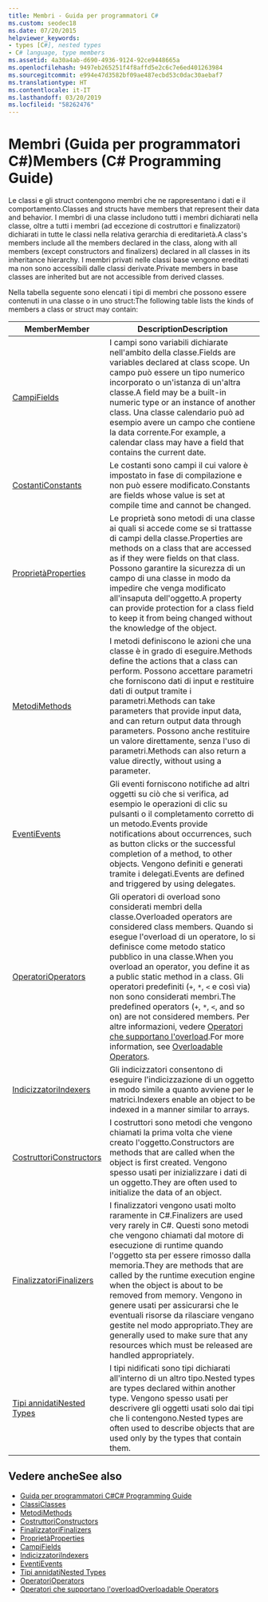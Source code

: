```yaml
---
title: Membri - Guida per programmatori C#
ms.custom: seodec18
ms.date: 07/20/2015
helpviewer_keywords:
- types [C#], nested types
- C# language, type members
ms.assetid: 4a30a4ab-d690-4936-9124-92ce9448665a
ms.openlocfilehash: 9497eb265251f4f8affd5e2c6c7e6ed401263984
ms.sourcegitcommit: e994e47d3582bf09ae487ecbd53c0dac30aebaf7
ms.translationtype: HT
ms.contentlocale: it-IT
ms.lasthandoff: 03/20/2019
ms.locfileid: "58262476"
---
```

# <a name="members-c-programming-guide"></a><span data-ttu-id="59bfe-102">Membri (Guida per programmatori C#)</span><span class="sxs-lookup"><span data-stu-id="59bfe-102">Members (C# Programming Guide)</span></span>
<span data-ttu-id="59bfe-103">Le classi e gli struct contengono membri che ne rappresentano i dati e il comportamento.</span><span class="sxs-lookup"><span data-stu-id="59bfe-103">Classes and structs have members that represent their data and behavior.</span></span> <span data-ttu-id="59bfe-104">I membri di una classe includono tutti i membri dichiarati nella classe, oltre a tutti i membri (ad eccezione di costruttori e finalizzatori) dichiarati in tutte le classi nella relativa gerarchia di ereditarietà.</span><span class="sxs-lookup"><span data-stu-id="59bfe-104">A class's members include all the members declared in the class, along with all members (except constructors and finalizers) declared in all classes in its inheritance hierarchy.</span></span> <span data-ttu-id="59bfe-105">I membri privati nelle classi base vengono ereditati ma non sono accessibili dalle classi derivate.</span><span class="sxs-lookup"><span data-stu-id="59bfe-105">Private members in base classes are inherited but are not accessible from derived classes.</span></span>  
  
 <span data-ttu-id="59bfe-106">Nella tabella seguente sono elencati i tipi di membri che possono essere contenuti in una classe o in uno struct:</span><span class="sxs-lookup"><span data-stu-id="59bfe-106">The following table lists the kinds of members a class or struct may contain:</span></span>  
  
|<span data-ttu-id="59bfe-107">Member</span><span class="sxs-lookup"><span data-stu-id="59bfe-107">Member</span></span>|<span data-ttu-id="59bfe-108">Description</span><span class="sxs-lookup"><span data-stu-id="59bfe-108">Description</span></span>|  
|------------|-----------------|  
|[<span data-ttu-id="59bfe-109">Campi</span><span class="sxs-lookup"><span data-stu-id="59bfe-109">Fields</span></span>](../../../csharp/programming-guide/classes-and-structs/fields.md)|<span data-ttu-id="59bfe-110">I campi sono variabili dichiarate nell'ambito della classe.</span><span class="sxs-lookup"><span data-stu-id="59bfe-110">Fields are variables declared at class scope.</span></span> <span data-ttu-id="59bfe-111">Un campo può essere un tipo numerico incorporato o un'istanza di un'altra classe.</span><span class="sxs-lookup"><span data-stu-id="59bfe-111">A field may be a built-in numeric type or an instance of another class.</span></span> <span data-ttu-id="59bfe-112">Una classe calendario può ad esempio avere un campo che contiene la data corrente.</span><span class="sxs-lookup"><span data-stu-id="59bfe-112">For example, a calendar class may have a field that contains the current date.</span></span>|  
|[<span data-ttu-id="59bfe-113">Costanti</span><span class="sxs-lookup"><span data-stu-id="59bfe-113">Constants</span></span>](../../../csharp/programming-guide/classes-and-structs/constants.md)|<span data-ttu-id="59bfe-114">Le costanti sono campi il cui valore è impostato in fase di compilazione e non può essere modificato.</span><span class="sxs-lookup"><span data-stu-id="59bfe-114">Constants are fields whose value is set at compile time and cannot be changed.</span></span>|  
|[<span data-ttu-id="59bfe-115">Proprietà</span><span class="sxs-lookup"><span data-stu-id="59bfe-115">Properties</span></span>](../../../csharp/programming-guide/classes-and-structs/properties.md)|<span data-ttu-id="59bfe-116">Le proprietà sono metodi di una classe ai quali si accede come se si trattasse di campi della classe.</span><span class="sxs-lookup"><span data-stu-id="59bfe-116">Properties are methods on a class that are accessed as if they were fields on that class.</span></span> <span data-ttu-id="59bfe-117">Possono garantire la sicurezza di un campo di una classe in modo da impedire che venga modificato all'insaputa dell'oggetto.</span><span class="sxs-lookup"><span data-stu-id="59bfe-117">A property can provide protection for a class field to keep it from being changed without the knowledge of the object.</span></span>|  
|[<span data-ttu-id="59bfe-118">Metodi</span><span class="sxs-lookup"><span data-stu-id="59bfe-118">Methods</span></span>](../../../csharp/programming-guide/classes-and-structs/methods.md)|<span data-ttu-id="59bfe-119">I metodi definiscono le azioni che una classe è in grado di eseguire.</span><span class="sxs-lookup"><span data-stu-id="59bfe-119">Methods define the actions that a class can perform.</span></span> <span data-ttu-id="59bfe-120">Possono accettare parametri che forniscono dati di input e restituire dati di output tramite i parametri.</span><span class="sxs-lookup"><span data-stu-id="59bfe-120">Methods can take parameters that provide input data, and can return output data through parameters.</span></span> <span data-ttu-id="59bfe-121">Possono anche restituire un valore direttamente, senza l'uso di parametri.</span><span class="sxs-lookup"><span data-stu-id="59bfe-121">Methods can also return a value directly, without using a parameter.</span></span>|  
|[<span data-ttu-id="59bfe-122">Eventi</span><span class="sxs-lookup"><span data-stu-id="59bfe-122">Events</span></span>](../../../csharp/programming-guide/events/index.md)|<span data-ttu-id="59bfe-123">Gli eventi forniscono notifiche ad altri oggetti su ciò che si verifica, ad esempio le operazioni di clic su pulsanti o il completamento corretto di un metodo.</span><span class="sxs-lookup"><span data-stu-id="59bfe-123">Events provide notifications about occurrences, such as button clicks or the successful completion of a method, to other objects.</span></span> <span data-ttu-id="59bfe-124">Vengono definiti e generati tramite i delegati.</span><span class="sxs-lookup"><span data-stu-id="59bfe-124">Events are defined and triggered by using delegates.</span></span>|  
|[<span data-ttu-id="59bfe-125">Operatori</span><span class="sxs-lookup"><span data-stu-id="59bfe-125">Operators</span></span>](../../../csharp/programming-guide/statements-expressions-operators/operators.md)|<span data-ttu-id="59bfe-126">Gli operatori di overload sono considerati membri della classe.</span><span class="sxs-lookup"><span data-stu-id="59bfe-126">Overloaded operators are considered class members.</span></span> <span data-ttu-id="59bfe-127">Quando si esegue l'overload di un operatore, lo si definisce come metodo statico pubblico in una classe.</span><span class="sxs-lookup"><span data-stu-id="59bfe-127">When you overload an operator, you define it as a public static method in a class.</span></span> <span data-ttu-id="59bfe-128">Gli operatori predefiniti (`+`, `*`, `<` e così via) non sono considerati membri.</span><span class="sxs-lookup"><span data-stu-id="59bfe-128">The predefined operators (`+`, `*`, `<`, and so on) are not considered members.</span></span> <span data-ttu-id="59bfe-129">Per altre informazioni, vedere [Operatori che supportano l'overload](../../../csharp/programming-guide/statements-expressions-operators/overloadable-operators.md).</span><span class="sxs-lookup"><span data-stu-id="59bfe-129">For more information, see [Overloadable Operators](../../../csharp/programming-guide/statements-expressions-operators/overloadable-operators.md).</span></span>|  
|[<span data-ttu-id="59bfe-130">Indicizzatori</span><span class="sxs-lookup"><span data-stu-id="59bfe-130">Indexers</span></span>](../../../csharp/programming-guide/indexers/index.md)|<span data-ttu-id="59bfe-131">Gli indicizzatori consentono di eseguire l'indicizzazione di un oggetto in modo simile a quanto avviene per le matrici.</span><span class="sxs-lookup"><span data-stu-id="59bfe-131">Indexers enable an object to be indexed in a manner similar to arrays.</span></span>|  
|[<span data-ttu-id="59bfe-132">Costruttori</span><span class="sxs-lookup"><span data-stu-id="59bfe-132">Constructors</span></span>](../../../csharp/programming-guide/classes-and-structs/constructors.md)|<span data-ttu-id="59bfe-133">I costruttori sono metodi che vengono chiamati la prima volta che viene creato l'oggetto.</span><span class="sxs-lookup"><span data-stu-id="59bfe-133">Constructors are methods that are called when the object is first created.</span></span> <span data-ttu-id="59bfe-134">Vengono spesso usati per inizializzare i dati di un oggetto.</span><span class="sxs-lookup"><span data-stu-id="59bfe-134">They are often used to initialize the data of an object.</span></span>|  
|[<span data-ttu-id="59bfe-135">Finalizzatori</span><span class="sxs-lookup"><span data-stu-id="59bfe-135">Finalizers</span></span>](../../../csharp/programming-guide/classes-and-structs/destructors.md)|<span data-ttu-id="59bfe-136">I finalizzatori vengono usati molto raramente in C#.</span><span class="sxs-lookup"><span data-stu-id="59bfe-136">Finalizers are used very rarely in C#.</span></span> <span data-ttu-id="59bfe-137">Questi sono metodi che vengono chiamati dal motore di esecuzione di runtime quando l'oggetto sta per essere rimosso dalla memoria.</span><span class="sxs-lookup"><span data-stu-id="59bfe-137">They are methods that are called by the runtime execution engine when the object is about to be removed from memory.</span></span> <span data-ttu-id="59bfe-138">Vengono in genere usati per assicurarsi che le eventuali risorse da rilasciare vengano gestite nel modo appropriato.</span><span class="sxs-lookup"><span data-stu-id="59bfe-138">They are generally used to make sure that any resources which must be released are handled appropriately.</span></span>|  
|[<span data-ttu-id="59bfe-139">Tipi annidati</span><span class="sxs-lookup"><span data-stu-id="59bfe-139">Nested Types</span></span>](../../../csharp/programming-guide/classes-and-structs/nested-types.md)|<span data-ttu-id="59bfe-140">I tipi nidificati sono tipi dichiarati all'interno di un altro tipo.</span><span class="sxs-lookup"><span data-stu-id="59bfe-140">Nested types are types declared within another type.</span></span> <span data-ttu-id="59bfe-141">Vengono spesso usati per descrivere gli oggetti usati solo dai tipi che li contengono.</span><span class="sxs-lookup"><span data-stu-id="59bfe-141">Nested types are often used to describe objects that are used only by the types that contain them.</span></span>|  
  
## <a name="see-also"></a><span data-ttu-id="59bfe-142">Vedere anche</span><span class="sxs-lookup"><span data-stu-id="59bfe-142">See also</span></span>

- [<span data-ttu-id="59bfe-143">Guida per programmatori C#</span><span class="sxs-lookup"><span data-stu-id="59bfe-143">C# Programming Guide</span></span>](../../../csharp/programming-guide/index.md)
- [<span data-ttu-id="59bfe-144">Classi</span><span class="sxs-lookup"><span data-stu-id="59bfe-144">Classes</span></span>](../../../csharp/programming-guide/classes-and-structs/classes.md)
- [<span data-ttu-id="59bfe-145">Metodi</span><span class="sxs-lookup"><span data-stu-id="59bfe-145">Methods</span></span>](../../../csharp/programming-guide/classes-and-structs/methods.md)
- [<span data-ttu-id="59bfe-146">Costruttori</span><span class="sxs-lookup"><span data-stu-id="59bfe-146">Constructors</span></span>](../../../csharp/programming-guide/classes-and-structs/constructors.md)
- [<span data-ttu-id="59bfe-147">Finalizzatori</span><span class="sxs-lookup"><span data-stu-id="59bfe-147">Finalizers</span></span>](../../../csharp/programming-guide/classes-and-structs/destructors.md)
- [<span data-ttu-id="59bfe-148">Proprietà</span><span class="sxs-lookup"><span data-stu-id="59bfe-148">Properties</span></span>](../../../csharp/programming-guide/classes-and-structs/properties.md)
- [<span data-ttu-id="59bfe-149">Campi</span><span class="sxs-lookup"><span data-stu-id="59bfe-149">Fields</span></span>](../../../csharp/programming-guide/classes-and-structs/fields.md)
- [<span data-ttu-id="59bfe-150">Indicizzatori</span><span class="sxs-lookup"><span data-stu-id="59bfe-150">Indexers</span></span>](../../../csharp/programming-guide/indexers/index.md)
- [<span data-ttu-id="59bfe-151">Eventi</span><span class="sxs-lookup"><span data-stu-id="59bfe-151">Events</span></span>](../../../csharp/programming-guide/events/index.md)
- [<span data-ttu-id="59bfe-152">Tipi annidati</span><span class="sxs-lookup"><span data-stu-id="59bfe-152">Nested Types</span></span>](../../../csharp/programming-guide/classes-and-structs/nested-types.md)
- [<span data-ttu-id="59bfe-153">Operatori</span><span class="sxs-lookup"><span data-stu-id="59bfe-153">Operators</span></span>](../../../csharp/programming-guide/statements-expressions-operators/operators.md)
- [<span data-ttu-id="59bfe-154">Operatori che supportano l'overload</span><span class="sxs-lookup"><span data-stu-id="59bfe-154">Overloadable Operators</span></span>](../../../csharp/programming-guide/statements-expressions-operators/overloadable-operators.md)
